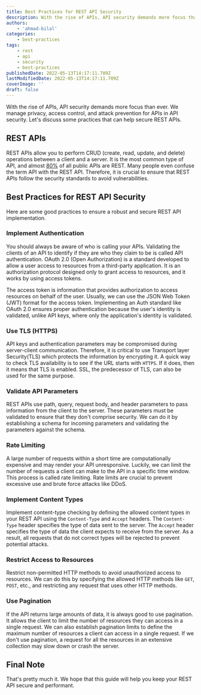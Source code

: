 ```yaml
---
title: Best Practices for REST API Security
description: With the rise of APIs, API security demands more focus than ever. In API security, we manage privacy, access control, and attack prevention for APIs. Let's discuss some practices that can help secure REST APIs.
authors:
    - 'ahmad-bilal'
categories:
    - best-practices
tags:
    - rest
    - api
    - security
    - best-practices
publishedDate: 2022-05-13T14:17:11.709Z
lastModifiedDate: 2022-05-13T14:17:11.709Z
coverImage: ''
draft: false
---
```


<Lead>

With the rise of APIs, API security demands more focus than ever. We manage privacy, access control, and attack prevention for APIs in API security. Let's discuss some practices that can help secure REST APIs.

</Lead>

## REST APIs

REST APIs allow you to perform CRUD (create, read, update, and delete) operations between a client and a server. It is the most common type of API, and almost [80%](https://www.programmableweb.com/news/json-clearly-king-api-data-formats-2020/research/2020/04/03) of all public APIs are REST. Many people even confuse the term API with the REST API. Therefore, it is crucial to ensure that REST APIs follow the security standards to avoid vulnerabilities.

## Best Practices for REST API Security

Here are some good practices to ensure a robust and secure REST API implementation.

### Implement Authentication

You should always be aware of who is calling your APIs. Validating the clients of an API to identify if they are who they claim to be is called API authentication. OAuth 2.0 (Open Authorization) is a standard developed to allow a user access to resources from a third-party application. It is an authorization protocol designed only to grant access to resources, and it works by using access tokens.

The access token is information that provides authorization to access resources on behalf of the user. Usually, we can use the JSON Web Token (JWT) format for the access token. Implementing an Auth standard like OAuth 2.0 ensures proper authentication because the user's identity is validated, unlike API keys, where only the application's identity is validated.

### Use TLS (HTTPS)

API keys and authentication parameters may be compromised during server-client communication. Therefore, it is critical to use Transport layer Security(TLS) which protects the information by encrypting it. A quick way to check TLS availability is to see if the URL starts with `HTTPS`. If it does, then it means that TLS is enabled. SSL, the predecessor of TLS, can also be used for the same purpose.

### Validate API Parameters

REST APIs use path, query, request body, and header parameters to pass information from the client to the server. These parameters must be validated to ensure that they don't comprise security. We can do it by establishing a schema for incoming parameters and validating the parameters against the schema.

### Rate Limiting

A large number of requests within a short time are computationally expensive and may render your API unresponsive. Luckily, we can limit the number of requests a client can make to the API in a specific time window. This process is called rate limiting. Rate limits are crucial to prevent excessive use and brute force attacks like DDoS.

### Implement Content Types

Implement content-type checking by defining the allowed content types in your REST API using the `Content-Type` and `Accept` headers. The `Content-Type` header specifies the type of data sent to the server. The `Accept` header specifies the type of data the client expects to receive from the server. As a result, all requests that do not correct types will be rejected to prevent potential attacks.

### Restrict Access to Resources

Restrict non-permitted HTTP methods to avoid unauthorized access to resources. We can do this by specifying the allowed HTTP methods like `GET`, `POST`, etc., and restricting any request that uses other HTTP methods.

### Use Pagination

If the API returns large amounts of data, it is always good to use pagination. It allows the client to limit the number of resources they can access in a single request. We can also establish pagination limits to define the maximum number of resources a client can access in a single request. If we don't use pagination, a request for all the resources in an extensive collection may slow down or crash the server.

## Final Note

That's pretty much it. We hope that this guide will help you keep your REST API secure and performant.
